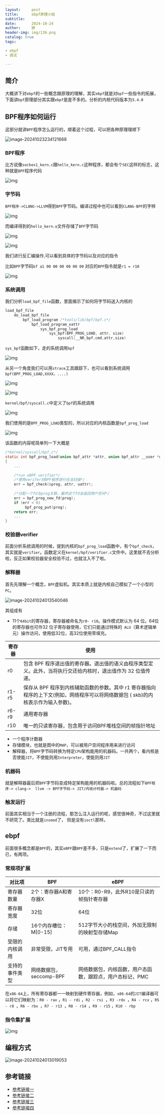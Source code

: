 ```yaml
---
layout:     post   				   
title:      ebpf原理小结		 
subtitle:  
date:       2024-10-24				
author:     婷                               
header-img: img/136.png 	
catalog: true 						
tags:								

- ebpf
- 调试

---
```






## 简介

大概讲下对`ebpf`的一些概念跟原理的理解，其实`ebpf`就是对`bpf`一些指令的拓展，下面讲`bpf`原理部分其实跟`ebpf`是差不多的。分析的内核代码版本为`5.4.0`





## BPF程序如何运行

这部分就讲`BPF`程序怎么运行的，顺着这个过程，可以把各种原理理顺下

![image-20241023234121668](https://raw.githubusercontent.com/copyright1999/image-typora-markdown/main/ebpf_01/image-20241023234121668.png)





### BPF程序

比方说像`sockex1_kern.c`跟`hello_kern.c`这种程序，都会有个`SEC`这样的标志，这种就是`BPF`程序代码

![img](https://raw.githubusercontent.com/copyright1999/image-typora-markdown/main/ebpf_01/1729698121135-1.png)





### 字节码

`BPF程序->CLANG->LLVM`得到`BPF`字节码。编译过程中也可以看到`CLANG-BPF`的字样

![img](https://raw.githubusercontent.com/copyright1999/image-typora-markdown/main/ebpf_01/1729698176907-4.png)

而编译得到的`hello_kern.o`文件存储了`BPF`字节码

![img](https://raw.githubusercontent.com/copyright1999/image-typora-markdown/main/ebpf_01/1729698180252-7.png)



![img](https://raw.githubusercontent.com/copyright1999/image-typora-markdown/main/ebpf_01/1729698184247-10.png)



我们进行反汇编操作,可以看到具体的字节码以及对应的指令

比如`BPF`字节码`bf a1 00 00 00 00 00 00` 对应的`BPF`指令就是`r1 = r10`

![img](https://raw.githubusercontent.com/copyright1999/image-typora-markdown/main/ebpf_01/1729698190921-13.png)







### 系统调用 

我们分析`load_bpf_file`函数，里面揭示了如何将字节码送入内核的

```c
load_bpf_file
    do_load_bpf_file
        bpf_load_program /*tools/lib/bpf/bpf.c*/
            bpf_load_program_xattr
                sys_bpf_prog_load
                    sys_bpf(BPF_PROG_LOAD, attr, size)
                        syscall(__NR_bpf,cmd,attr,size)
```



`sys_bpf`函数如下，走的系统调用`bpf`

![img](https://raw.githubusercontent.com/copyright1999/image-typora-markdown/main/ebpf_01/1729698335854-16.png)





从另一个角度我们可以用`strace`工具跟踪下，也可以看到系统调用`bpf(BPF_PROG_LOAD,XXXX，....)`

![img](https://raw.githubusercontent.com/copyright1999/image-typora-markdown/main/ebpf_01/1729698340730-19.png)



![img](https://raw.githubusercontent.com/copyright1999/image-typora-markdown/main/ebpf_01/1729698345238-22.png)



`kernel/bpf/syscall.c`中定义了`bpf`的系统调用

![img](https://raw.githubusercontent.com/copyright1999/image-typora-markdown/main/ebpf_01/1729698350394-25.png)



我们使用的是`BPF_PROG_LOAD`类型的，所以对应的内核函数是`bpf_prog_load`

![img](https://raw.githubusercontent.com/copyright1999/image-typora-markdown/main/ebpf_01/1729698355202-28.png)





该函数的内容呢简单列一下大概是

```c
/*kernel/syscall/bpf.c*/
static int bpf_prog_load(union bpf_attr *attr, union bpf_attr __user *uattr)
{
    ...
    
    /*run eBPF verifier*/
    /*使用verifer对BPF程序进行合法扫描*/
    err = bpf_check(&prog, attr, uattr);
    
    /*分配一个fd与prog关联，最终这个fd会返回用户空间*/
    err = bpf_prog_new_fd(prog);
    if (err < 0)
         bpf_prog_put(prog);
    return err;
    ...
}
```





### 校验器verifier

前面分析系统调用的时候，提到内核的`bpf_prog_load`函数中，有个`bpf_check`，其实就是`verifier`。函数定义在`kernel/bpf/verifier.c`文件中。这里就不去分析啦，反正如果校验器安全校验不过，也就注入不了啦。



### 解释器

首先先理解一个概念，`BPF`虚拟机。其实本质上就是内核自己模拟了一个小型的`PC`。

![image-20241024013540046](https://raw.githubusercontent.com/copyright1999/image-typora-markdown/main/ebpf_01/image-20241024013540046.png)



其组成有

- 11个`64bit`的寄存器，寄存器被命名为`r0- r10`。操作模式默认为 64 位。64位的寄存器也可作32 位子寄存器使用，它们只能通过特殊的` ALU`（算术逻辑单元）操作访问，使用低32位，高32位使用零填充。

| 寄存器 | 使用                                                         |
| ------ | ------------------------------------------------------------ |
| r0     | 包含 BPF 程序退出值的寄存器。退出值的语义由程序类型定义。此外，当将执行交还给内核时，退出值作为 32 位值传递。 |
| r1-r5  | 保存从 BPF 程序到内核辅助函数的参数。其中 r1 寄存器指向程序的上下文(例如，网络程序可以将网络数据包 ( skb)的内核表示作为输入参数)。 |
| r6-r9  | 通用寄存器                                                   |
| r10    | 唯一的只读寄存器，包含用于访问BPF堆栈空间的帧指针地址        |

- 一个程序计数器
- 存储模块，也就是图中的`MAP`，可以被用户空间程序用来进行访问
- 解释器，将`BPF`字节码转换为特定`CPU`架构能用的机器码。一共两个，看内核是否使能`JIT`，不使能则用`Interpreter`，使能则用`JIT`







### 机器码

就是解释器最后把`BPF`字节码变成特定架构能用的机器码啦。总的流程如下`BPF程序-> clang->  llvm -> BPF字节码-> JIT/内核计时器-> 机器码`





### 触发运行

前面其实相当于一个注册的流程，那怎么注入运行的呢，感觉很神奇，不过这里就不研究了。类比就是`insmod`了， 但是没有`ioctl`那样。











## ebpf

前面很多概念都是`BPF`的，其实`eBPF`跟`BPF`差不多，只是`extend`了，扩展了一下而已，有两项。



### 常规项扩展

| 对比项         | BPF                     | eBPF                                                      |
| -------------- | ----------------------- | --------------------------------------------------------- |
| 寄存器数量     | 2个：寄存器A和寄存器X   | 10个：R0-R9，此外R10是只读的帧指针寄存器                  |
| 寄存器宽度     | 32位                    | 64位                                                      |
| 存储           | 16个内存槽位：M[0-15]   | 512字节大小的栈空间，外加无限制的映射型存储Map            |
| 受限的内核调用 | 非常受限，JIT专用       | 可用，通过BPF_CALL指令                                    |
| 支持的事件类型 | 网络数据包，seccomp-BPF | 网络数据包，内核函数，用户态函数，跟踪点，用户态标记，PMC |

在`x86-64`上，所有寄存器都一一映射到硬件寄存器，例如，`x86-64`的`JIT`编译器可以将它们映射为：`R0 - rax` ，`R1 - rdi` ，`R2 - rsi `，`R3 -rdx `，`R4 - rcx` ，`R5 - r8 `，`R6 - rbx `，`R7 - r13 `，`R8 - r14 `，`R9 - r15` ，`R10 - rbp `





### 指令集扩展

![img](https://raw.githubusercontent.com/copyright1999/image-typora-markdown/main/ebpf_01/1729704689415-31.png)





## 编程方式

![image-20241024013019053](https://raw.githubusercontent.com/copyright1999/image-typora-markdown/main/ebpf_01/image-20241024013019053.png)





## 参考链接

- [参考链接一](https://www.bilibili.com/video/BV1LX4y157Gp/?from=search&seid=13382891267022649732&vd_source=0ca64c006ce140ec896f1de98ef7ff49)
- [参考链接二](http://kerneltravel.net/blog/2021/ebpf_beginner/ebpf.pdf)
- [参考链接三](https://blog.csdn.net/FL63Zv9Zou86950w/article/details/124937838)
- [参考链接四](https://github.com/yanfeizhang/coder-kung-fu/blob/main/tests/network/test04/main.c)











